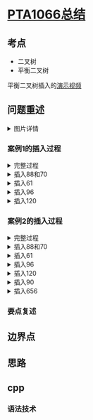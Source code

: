 # [PTA1066总结](https://pintia.cn/problem-sets/994805342720868352/problems/994805404939173888)
## 考点
+ 二叉树
+ 平衡二叉树

平衡二叉树插入的[演示视频](https://www.cs.usfca.edu/~galles/visualization/AVLtree.html)

## 问题重述
<details><summary>图片详情</summary><img src="https://raw.githubusercontent.com/ednow/cloudimg/main/githubio/20210813165550.png" alt="找不到图片(Image not found)" onerror="this.onerror=null;this.src='https://gitee.com/ednow/cloudimg/raw/main/githubio/20210813165550.png';" /></details>

### 案例1的插入过程
<details><summary>完整过程</summary><img src="https://raw.githubusercontent.com/ednow/cloudimg/main/githubio/20210815150841.png" alt="找不到图片(Image not found)" onerror="this.onerror=null;this.src='https://gitee.com/ednow/cloudimg/raw/main/githubio/20210815150841.png';" /></details>

<details><summary>插入88和70</summary><img src="https://raw.githubusercontent.com/ednow/cloudimg/main/githubio/20210815140728.png" alt="找不到图片(Image not found)" onerror="this.onerror=null;this.src='https://gitee.com/ednow/cloudimg/raw/main/githubio/20210815140728.png';" /></details>

<details><summary>插入61</summary><img src="https://raw.githubusercontent.com/ednow/cloudimg/main/githubio/20210815140900.png" alt="找不到图片(Image not found)" onerror="this.onerror=null;this.src='https://gitee.com/ednow/cloudimg/raw/main/githubio/20210815140900.png';" /></details>

<details><summary>插入96</summary><img src="https://raw.githubusercontent.com/ednow/cloudimg/main/githubio/20210815140945.png" alt="找不到图片(Image not found)" onerror="this.onerror=null;this.src='https://gitee.com/ednow/cloudimg/raw/main/githubio/20210815140945.png';" /></details>

<details><summary>插入120</summary><img src="https://raw.githubusercontent.com/ednow/cloudimg/main/githubio/20210815141015.png" alt="找不到图片(Image not found)" onerror="this.onerror=null;this.src='https://gitee.com/ednow/cloudimg/raw/main/githubio/20210815141015.png';" /></details>

### 案例2的插入过程
<details><summary>完整过程</summary><img src="https://raw.githubusercontent.com/ednow/cloudimg/main/githubio/20210815151447.png" alt="找不到图片(Image not found)" onerror="this.onerror=null;this.src='https://gitee.com/ednow/cloudimg/raw/main/githubio/20210815151447.png';" /></details>

<details><summary>插入88和70</summary><img src="https://raw.githubusercontent.com/ednow/cloudimg/main/githubio/20210815151123.png" alt="找不到图片(Image not found)" onerror="this.onerror=null;this.src='https://gitee.com/ednow/cloudimg/raw/main/githubio/20210815151123.png';" /></details>

<details><summary>插入61</summary><img src="https://raw.githubusercontent.com/ednow/cloudimg/main/githubio/20210815151151.png" alt="找不到图片(Image not found)" onerror="this.onerror=null;this.src='https://gitee.com/ednow/cloudimg/raw/main/githubio/20210815151151.png';" /></details>

<details><summary>插入96</summary><img src="https://raw.githubusercontent.com/ednow/cloudimg/main/githubio/20210815151233.png" alt="找不到图片(Image not found)" onerror="this.onerror=null;this.src='https://gitee.com/ednow/cloudimg/raw/main/githubio/20210815151233.png';" /></details>

<details><summary>插入120</summary><img src="https://raw.githubusercontent.com/ednow/cloudimg/main/githubio/20210815151257.png" alt="找不到图片(Image not found)" onerror="this.onerror=null;this.src='https://gitee.com/ednow/cloudimg/raw/main/githubio/20210815151257.png';" /></details>

<details><summary>插入90</summary><img src="https://raw.githubusercontent.com/ednow/cloudimg/main/githubio/20210815151341.png" alt="找不到图片(Image not found)" onerror="this.onerror=null;this.src='https://gitee.com/ednow/cloudimg/raw/main/githubio/20210815151341.png';" /></details>

<details><summary>插入656</summary><img src="https://raw.githubusercontent.com/ednow/cloudimg/main/githubio/20210815151407.png" alt="找不到图片(Image not found)" onerror="this.onerror=null;this.src='https://gitee.com/ednow/cloudimg/raw/main/githubio/20210815151407.png';" /></details>

### 要点复述

## 边界点

## 思路

## cpp

### 语法技术